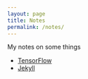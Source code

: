 ```yaml
---
layout: page
title: Notes
permalink: /notes/
---
```


My notes on some things

* [TensorFlow](/notes/tensorflow)
* [Jekyll](/notes/jekyll)
